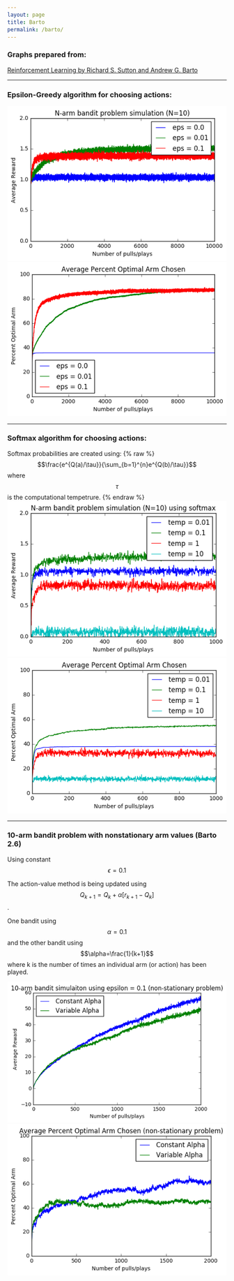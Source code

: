 ```yaml
---
layout: page
title: Barto
permalink: /barto/
---
```


### Graphs prepared from:
[Reinforcement Learning by Richard S. Sutton and Andrew G. Barto](http://webdocs.cs.ualberta.ca/~sutton/book/ebook/the-book.html)

***

### Epsilon-Greedy algorithm for choosing actions:
![Epsilon-Greedy: reward over time](/assets/Barto_2p2_EpsilonGreedy_AvgReward.png)
![Epsilon-Greedy: percent optimal action over time](/assets/Barto_2p2_EpsilonGreedy_PercentOptimalAction.png)

***

### Softmax algorithm for choosing actions:
Softmax probabilities are created using:
{% raw %}
$$\frac{e^{Q(a)/\tau}}{\sum_{b=1}^{n}e^{Q(b)/\tau}}$$
where $$\tau$$ is the computational tempetrure.
{% endraw %}
![Softmax: reward over time](/assets/Barto_2p3_softmax_reward.png)
![Softmax: percent optimal action over time](/assets/Barto_2p3_softmax_optimalAction.png)

***

### 10-arm bandit problem with **nonstationary** arm values (Barto 2.6)
Using constant $$\epsilon=0.1$$

The action-value method is being updated using $$Q_{k+1} = Q_{k} + \alpha [r_{k+1} - Q_{k}]$$. 

One bandit using $$\alpha=0.1$$ and the other bandit using $$\alpha=\frac{1}{k+1}$$ where k is the number of times an individual arm (or action) has been played.

![Average Reward over time](/assets/Barto_2-6_nonStationary_rewards.png)
![Percent Optimal action over time](/assets/Barto_2-6_nonStationary_optimalAction.png)



